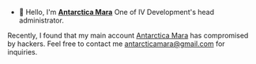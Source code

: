 - 👋 Hello, I'm **[Antarctica Mara](https://github.com/antarcticamara)** One of IV Development's head administrator. 

Recently, I found that my main account [Antarctica Mara](https://github.com/antarcticamara) has compromised by hackers. Feel free to contact me antarcticamara@gmail.com for inquiries.

<!---
automatedmara/automatedmara is a ✨ special ✨ repository because its `README.md` (this file) appears on your GitHub profile.
You can click the Preview link to take a look at your changes.
--->
